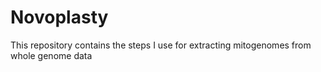 # Novoplasty
 This repository contains the steps I use for extracting mitogenomes from whole genome data
